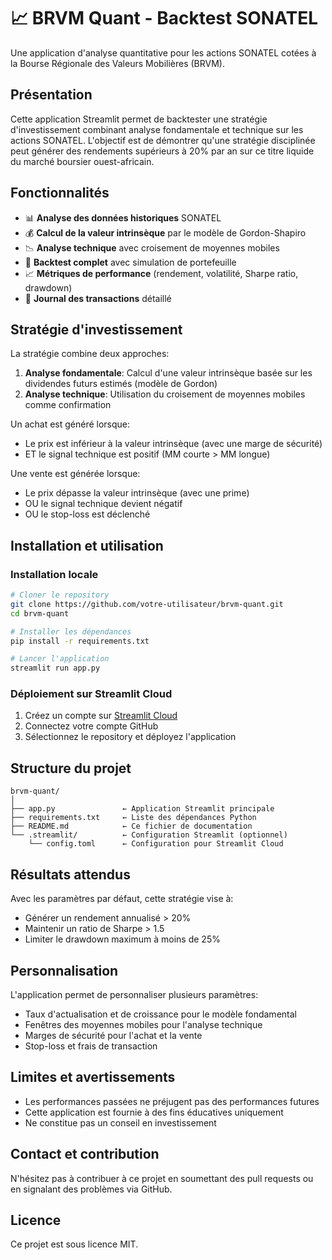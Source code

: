 # 📈 BRVM Quant - Backtest SONATEL

Une application d'analyse quantitative pour les actions SONATEL cotées à la Bourse Régionale des Valeurs Mobilières (BRVM).

## Présentation

Cette application Streamlit permet de backtester une stratégie d'investissement combinant analyse fondamentale et technique sur les actions SONATEL. L'objectif est de démontrer qu'une stratégie disciplinée peut générer des rendements supérieurs à 20% par an sur ce titre liquide du marché boursier ouest-africain.

## Fonctionnalités

- 📊 **Analyse des données historiques** SONATEL
- 💰 **Calcul de la valeur intrinsèque** par le modèle de Gordon-Shapiro
- 📉 **Analyse technique** avec croisement de moyennes mobiles
- 🧮 **Backtest complet** avec simulation de portefeuille
- 📈 **Métriques de performance** (rendement, volatilité, Sharpe ratio, drawdown)
- 📒 **Journal des transactions** détaillé

## Stratégie d'investissement

La stratégie combine deux approches:

1. **Analyse fondamentale**: Calcul d'une valeur intrinsèque basée sur les dividendes futurs estimés (modèle de Gordon)
2. **Analyse technique**: Utilisation du croisement de moyennes mobiles comme confirmation

Un achat est généré lorsque:
- Le prix est inférieur à la valeur intrinsèque (avec une marge de sécurité)
- ET le signal technique est positif (MM courte > MM longue)

Une vente est générée lorsque:
- Le prix dépasse la valeur intrinsèque (avec une prime)
- OU le signal technique devient négatif
- OU le stop-loss est déclenché

## Installation et utilisation

### Installation locale

```bash
# Cloner le repository
git clone https://github.com/votre-utilisateur/brvm-quant.git
cd brvm-quant

# Installer les dépendances
pip install -r requirements.txt

# Lancer l'application
streamlit run app.py
```

### Déploiement sur Streamlit Cloud

1. Créez un compte sur [Streamlit Cloud](https://streamlit.io/cloud)
2. Connectez votre compte GitHub
3. Sélectionnez le repository et déployez l'application

## Structure du projet

```
brvm-quant/
│
├── app.py               ← Application Streamlit principale
├── requirements.txt     ← Liste des dépendances Python
├── README.md            ← Ce fichier de documentation
└── .streamlit/          ← Configuration Streamlit (optionnel)
    └── config.toml      ← Configuration pour Streamlit Cloud
```

## Résultats attendus

Avec les paramètres par défaut, cette stratégie vise à:
- Générer un rendement annualisé > 20%
- Maintenir un ratio de Sharpe > 1.5
- Limiter le drawdown maximum à moins de 25%

## Personnalisation

L'application permet de personnaliser plusieurs paramètres:
- Taux d'actualisation et de croissance pour le modèle fondamental
- Fenêtres des moyennes mobiles pour l'analyse technique
- Marges de sécurité pour l'achat et la vente
- Stop-loss et frais de transaction

## Limites et avertissements

- Les performances passées ne préjugent pas des performances futures
- Cette application est fournie à des fins éducatives uniquement
- Ne constitue pas un conseil en investissement

## Contact et contribution

N'hésitez pas à contribuer à ce projet en soumettant des pull requests ou en signalant des problèmes via GitHub.

## Licence

Ce projet est sous licence MIT.
